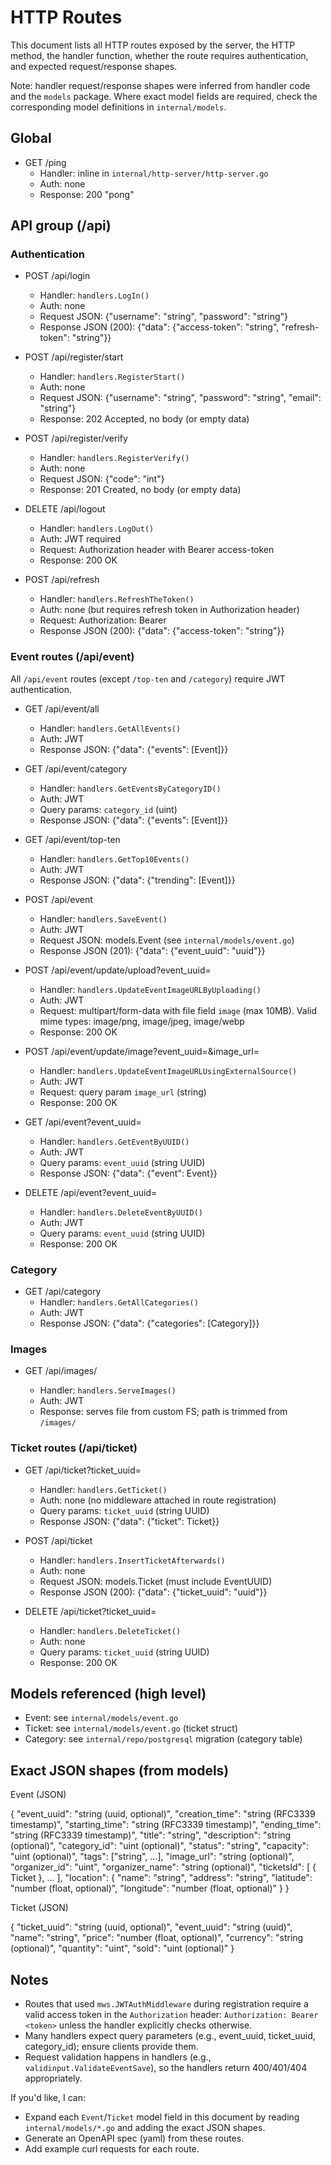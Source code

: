 # HTTP Routes

This document lists all HTTP routes exposed by the server, the HTTP method, the handler function, whether the route requires authentication, and expected request/response shapes.

Note: handler request/response shapes were inferred from handler code and the `models` package. Where exact model fields are required, check the corresponding model definitions in `internal/models`.

## Global

- GET /ping
  - Handler: inline in `internal/http-server/http-server.go`
  - Auth: none
  - Response: 200 "pong"

## API group (/api)

### Authentication

- POST /api/login
  - Handler: `handlers.LogIn()`
  - Auth: none
  - Request JSON: {"username": "string", "password": "string"}
  - Response JSON (200): {"data": {"access-token": "string", "refresh-token": "string"}}

- POST /api/register/start
  - Handler: `handlers.RegisterStart()`
  - Auth: none
  - Request JSON: {"username": "string", "password": "string", "email": "string"}
  - Response: 202 Accepted, no body (or empty data)
  
- POST /api/register/verify
  - Handler: `handlers.RegisterVerify()`
  - Auth: none
  - Request JSON: {"code": "int"}
  - Response: 201 Created, no body (or empty data)

- DELETE /api/logout
  - Handler: `handlers.LogOut()`
  - Auth: JWT required
  - Request: Authorization header with Bearer access-token
  - Response: 200 OK

- POST /api/refresh
  - Handler: `handlers.RefreshTheToken()`
  - Auth: none (but requires refresh token in Authorization header)
  - Request: Authorization: Bearer <refresh-token>
  - Response JSON (200): {"data": {"access-token": "string"}}

### Event routes (/api/event)

All `/api/event` routes (except `/top-ten` and `/category`) require JWT authentication.

- GET /api/event/all
  - Handler: `handlers.GetAllEvents()`
  - Auth: JWT
  - Response JSON: {"data": {"events": [Event]}}

- GET /api/event/category
  - Handler: `handlers.GetEventsByCategoryID()`
  - Auth: JWT
  - Query params: `category_id` (uint)
  - Response JSON: {"data": {"events": [Event]}}

- GET /api/event/top-ten
  - Handler: `handlers.GetTop10Events()`
  - Auth: JWT
  - Response JSON: {"data": {"trending": [Event]}}

- POST /api/event
  - Handler: `handlers.SaveEvent()`
  - Auth: JWT
  - Request JSON: models.Event (see `internal/models/event.go`)
  - Response JSON (201): {"data": {"event_uuid": "uuid"}}

- POST /api/event/update/upload?event_uuid=<uuid>
  - Handler: `handlers.UpdateEventImageURLByUploading()`
  - Auth: JWT
  - Request: multipart/form-data with file field `image` (max 10MB). Valid mime types: image/png, image/jpeg, image/webp
  - Response: 200 OK

- POST /api/event/update/image?event_uuid=<uuid>&image_url=<url>
  - Handler: `handlers.UpdateEventImageURLUsingExternalSource()`
  - Auth: JWT
  - Request: query param `image_url` (string)
  - Response: 200 OK

- GET /api/event?event_uuid=<uuid>
  - Handler: `handlers.GetEventByUUID()`
  - Auth: JWT
  - Query params: `event_uuid` (string UUID)
  - Response JSON: {"data": {"event": Event}}

- DELETE /api/event?event_uuid=<uuid>
  - Handler: `handlers.DeleteEventByUUID()`
  - Auth: JWT
  - Query params: `event_uuid` (string UUID)
  - Response: 200 OK

### Category

- GET /api/category
  - Handler: `handlers.GetAllCategories()`
  - Auth: JWT
  - Response JSON: {"data": {"categories": [Category]}}

### Images

- GET /api/images/<path>
  - Handler: `handlers.ServeImages()`
  - Auth: JWT
  - Response: serves file from custom FS; path is trimmed from `/images/`

### Ticket routes (/api/ticket)

- GET /api/ticket?ticket_uuid=<uuid>
  - Handler: `handlers.GetTicket()`
  - Auth: none (no middleware attached in route registration)
  - Query params: `ticket_uuid` (string UUID)
  - Response JSON: {"data": {"ticket": Ticket}}

- POST /api/ticket
  - Handler: `handlers.InsertTicketAfterwards()`
  - Auth: none
  - Request JSON: models.Ticket (must include EventUUID)
  - Response JSON (200): {"data": {"ticket_uuid": "uuid"}}

- DELETE /api/ticket?ticket_uuid=<uuid>
  - Handler: `handlers.DeleteTicket()`
  - Auth: none
  - Query params: `ticket_uuid` (string UUID)
  - Response: 200 OK


## Models referenced (high level)
- Event: see `internal/models/event.go`
- Ticket: see `internal/models/event.go` (ticket struct)
- Category: see `internal/repo/postgresql` migration (category table)

## Exact JSON shapes (from models)

Event (JSON)

{
  "event_uuid": "string (uuid, optional)",
  "creation_time": "string (RFC3339 timestamp)",
  "starting_time": "string (RFC3339 timestamp)",
  "ending_time": "string (RFC3339 timestamp)",
  "title": "string",
  "description": "string (optional)",
  "category_id": "uint (optional)",
  "status": "string",
  "capacity": "uint (optional)",
  "tags": ["string", ...],
  "image_url": "string (optional)",
  "organizer_id": "uint",
  "organizer_name": "string (optional)",
  "ticketsId": [ { Ticket }, ... ],
  "location": {
    "name": "string",
    "address": "string",
    "latitude": "number (float, optional)",
    "longitude": "number (float, optional)"
  }
}

Ticket (JSON)

{
  "ticket_uuid": "string (uuid, optional)",
  "event_uuid": "string (uuid)",
  "name": "string",
  "price": "number (float, optional)",
  "currency": "string (optional)",
  "quantity": "uint",
  "sold": "uint (optional)"
}

## Notes
- Routes that used `mws.JWTAuthMiddleware` during registration require a valid access token in the `Authorization` header: `Authorization: Bearer <token>` unless the handler explicitly checks otherwise.
- Many handlers expect query parameters (e.g., event_uuid, ticket_uuid, category_id); ensure clients provide them.
- Request validation happens in handlers (e.g., `validinput.ValidateEventSave`), so the handlers return 400/401/404 appropriately.

If you'd like, I can:
- Expand each `Event`/`Ticket` model field in this document by reading `internal/models/*.go` and adding the exact JSON shapes.
- Generate an OpenAPI spec (yaml) from these routes.
- Add example curl requests for each route.
